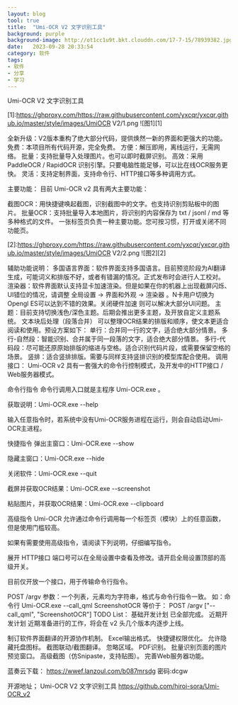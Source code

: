 ```yaml
---
layout: blog
tool: true
title:  "Umi-OCR V2 文字识别工具"
background: purple
background-image: http://ot1cc1u9t.bkt.clouddn.com/17-7-15/78939382.jpg
date:   2023-09-28 20:33:54
category: 软件
tags:
- 软件
- 分享
- 学习
---
```


Umi-OCR V2 文字识别工具

[1]:https://ghproxy.com/https://raw.githubusercontent.com/yxcqr/yxcqr.github.io/master/style/images/UmiOCR V2/1.png
![图1][1]

全新升级：V2版本重构了绝大部分代码，提供焕然一新的界面和更强大的功能。
免费：本项目所有代码开源，完全免费。
方便：解压即用，离线运行，无需网络。
批量：支持批量导入处理图片。也可以即时截屏识别。
高效：采用 PaddleOCR / RapidOCR 识别引擎。只要电脑性能足够，可以比在线OCR服务更快。
灵活：支持定制界面，支持命令行、HTTP接口等多种调用方式。


主要功能：
目前 Umi-OCR v2 具有两大主要功能：

截图OCR：用快捷键唤起截图，识别截图中的文字。也支持识别剪贴板中的图片。
批量OCR：支持批量导入本地图片，将识别的内容保存为 txt / jsonl / md 等多种格式的文件。
一张标签页负责一种主要功能。您可按习惯，打开或关闭不同功能页。

[2]:https://ghproxy.com/https://raw.githubusercontent.com/yxcqr/yxcqr.github.io/master/style/images/UmiOCR V2/2.png
![图2][2]

辅助功能说明：
多国语言界面：软件界面支持多国语言。目前预览阶段为AI翻译生成，可能词义和排版不好，或者有错漏的情况。正式发布时会进行人工校对。
渲染器：软件界面默认支持显卡加速渲染。但是如果在你的机器上出现截屏闪烁、UI错位的情况，请调整 全局设置 → 界面和外观 → 渲染器 。N卡用户切换为Opengl ES可以达到不错的效果。关闭硬件加速 则可以解决大部分UI问题。
主题：目前支持切换浅色/深色主题。后期会推出更多主题，及开放自定义主题系统。
文本块后处理（段落合并） 可以整理OCR结果的排版和顺序，使文本更适合阅读和使用。预设方案如下：
单行：合并同一行的文字，适合绝大部分情景。
多行-自然段：智能识别、合并属于同一段落的文字，适合绝大部分情景。
多行-代码段：尽可能还原原始排版的缩进与空格。适合识别代码片段，或需要保留空格的场景。
竖排：适合竖排排版。需要与同样支持竖排识别的模型库配合使用。
调用接口：
Umi-OCR v2 具有一套强大的命令行控制模式，及开发中的HTTP接口 / Web服务器模式。

命令行指令
命令行调用入口就是主程序 Umi-OCR.exe 。

获取说明：Umi-OCR.exe --help

输入任意指令时，若系统中没有Umi-OCR服务进程在运行，则会自动启动Umi-OCR主进程。

快捷指令
弹出主窗口：Umi-OCR.exe --show

隐藏主窗口：Umi-OCR.exe --hide

关闭软件：Umi-OCR.exe --quit

截屏并获取OCR结果：Umi-OCR.exe --screenshot

粘贴图片，并获取OCR结果：Umi-OCR.exe --clipboard

高级指令
Umi-OCR 允许通过命令行调用每一个标签页（模块）上的任意函数，但是使用门槛较高。

如果有需要使用高级指令，请阅读下列说明，仔细编写指令。

展开
HTTP接口
端口号可以在全局设置中查看及修改。请开启全局设置顶部的高级开关。

目前仅开放一个接口，用于传输命令行指令。

POST /argv
参数：一个列表，元素均为字符串，格式与命令行指令一致。
如：命令行 Umi-OCR.exe --call_qml ScreenshotOCR
等价于： POST /argv ["--call_qml", "ScreenshotOCR"]
TODO List：
基础开发计划
已全部完成。
近期开发计划
近期准备进行的工作，将会在 v2 头几个版本内逐步上线。

 制订软件界面翻译的开源协作机制。
 Excel输出格式。
 快捷键权限优化。
 允许隐藏托盘图标。
 截图联动/截图翻译。
 忽略区域。
 PDF识别。
 批量识别页面的图片预览窗口。
 高级截图（仿Snipaste，支持贴图）。
 完善Web服务器功能。


蓝奏云下载：
https://wwef.lanzoul.com/b087mrsdg 密码:dcgw

开源地址；
Umi-OCR V2 文字识别工具
https://github.com/hiroi-sora/Umi-OCR_v2


  
